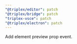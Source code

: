 ```yaml
---
"@triplex/editor": patch
"@triplex/bridge": patch
"triplex-vsce": patch
"@triplex/electron": patch
---
```


Add element preview prop event.
